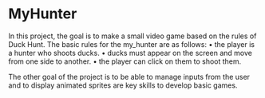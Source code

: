 # MyHunter
In this project, the goal is to  make a small video game based on the rules of Duck Hunt.
The basic rules for the my_hunter are as follows:
            • the player is a hunter who shoots ducks. 
            • ducks must appear on the screen and move from one side to another. 
            • the player can click on them to shoot them.
            
The other goal of the project is to be able to manage inputs from the user and to display animated sprites are key skills  to develop basic games.
